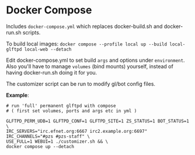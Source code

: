 # Docker Compose

Includes `docker-compose.yml` which replaces docker-build.sh and docker-run.sh scripts.

To build local images:
`docker compose --profile local up --build local-glftpd local-web --detach`

Edit docker-compose.yml to set build `args` and options under `environment`. Also you'll have to manage `volumes` (bind mounts) yourself, instead of having docker-run.sh doing it for you.

The customizer script can be run to modify gl/bot config files.

**Example**:

```
# run 'full' permanent glftpd with compose
# ( first set volumes, ports and args etc in yml )

GLFTPD_PERM_UDB=1 GLFTPD_CONF=1 GLFTPD_SITE=1 ZS_STATUS=1 BOT_STATUS=1 \
IRC_SERVERS="irc.efnet.org:6667 irc2.example.org:6697" IRC_CHANNELS="#pzs #pzs-staff" \
USE_FULL=1 WEBUI=1 ./customizer.sh && \
docker compose up --detach
```
